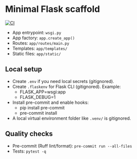# Minimal Flask scaffold

[![CI](https://github.com/johndavidbustard/CSC4008_2526_Estates_2/actions/workflows/ci.yml/badge.svg)](https://github.com/johndavidbustard/CSC4008_2526_Estates_2/actions/workflows/ci.yml)

- App entrypoint: `wsgi.py`
- App factory: `app.create_app()`
- Routes: `app/routes/main.py`
- Templates: `app/templates/`
- Static files: `app/static/`

## Local setup

- Create `.env` if you need local secrets (gitignored).
- Create `.flaskenv` for Flask CLI (gitignored). Example:
	- FLASK_APP=wsgi:app
	- FLASK_DEBUG=1
- Install pre-commit and enable hooks:
	- pip install pre-commit
	- pre-commit install
- A local virtual environment folder like `.venv/` is gitignored.

## Quality checks

- Pre-commit (Ruff lint/format): `pre-commit run --all-files`
- Tests: `pytest -q`
